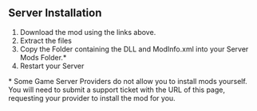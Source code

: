 ## Server Installation
1. Download the mod using the links above.
2. Extract the files
3. Copy the Folder containing the DLL and ModInfo.xml into your Server Mods Folder.*
4. Restart your Server

\* Some Game Server Providers do not allow you to install mods yourself. You will need to submit a support ticket with the URL of this page, requesting your provider to install the mod for you.